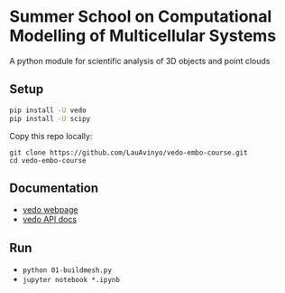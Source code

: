# Summer School on Computational Modelling of Multicellular Systems

A python module for scientific analysis of 3D objects and point clouds


## Setup

```sh
pip install -U vedo
pip install -U scipy
```

Copy this repo locally:
```
git clone https://github.com/LauAvinyo/vedo-embo-course.git
cd vedo-embo-course
```

## Documentation
- [vedo webpage](https://vedo.embl.es/)
- [vedo API docs](https://vedo.embl.es/docs/)

## Run
- `python 01-buildmesh.py`
- `jupyter notebook *.ipynb`
